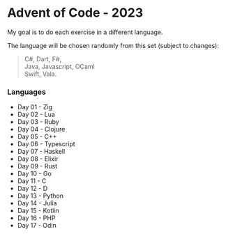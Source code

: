 # Advent of Code - 2023

My goal is to do each exercise in a different language.

The language will be chosen randomly from this set (subject to changes): 
> C#, Dart, F#, <br>
> Java, Javascript, OCaml <br>
> Swift, Vala. <br>

### Languages
- Day 01 - Zig
- Day 02 - Lua
- Day 03 - Ruby
- Day 04 - Clojure
- Day 05 - C++
- Day 06 - Typescript
- Day 07 - Haskell
- Day 08 - Elixir
- Day 09 - Rust
- Day 10 - Go
- Day 11 - C
- Day 12 - D
- Day 13 - Python
- Day 14 - Julia
- Day 15 - Kotlin
- Day 16 - PHP
- Day 17 - Odin
